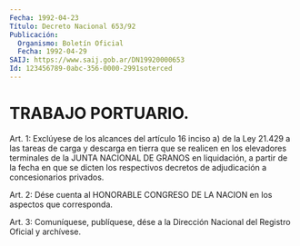 ```yaml
---
Fecha: 1992-04-23
Título: Decreto Nacional 653/92
Publicación:
  Organismo: Boletín Oficial
  Fecha: 1992-04-29
SAIJ: https://www.saij.gob.ar/DN19920000653
Id: 123456789-0abc-356-0000-2991soterced
---
```

# TRABAJO PORTUARIO.

<a id="1"></a>
Art. 1: Exclúyese de los alcances del artículo 16 inciso a)  de la Ley  21.429  a  las  tareas de carga y descarga en tierra que se realicen en los elevadores  terminales  de  la  JUNTA  NACIONAL  DE GRANOS  en  liquidación,  a partir de la fecha en que se dicten los respectivos  decretos de adjudicación  a  concesionarios  privados.

<a id="2"></a>
Art.  2: Dése cuenta al HONORABLE CONGRESO DE LA NACION en los aspectos que corresponda.

<a id="3"></a>
Art.  3: Comuníquese, publíquese, dése a la Dirección Nacional del Registro Oficial y archívese.